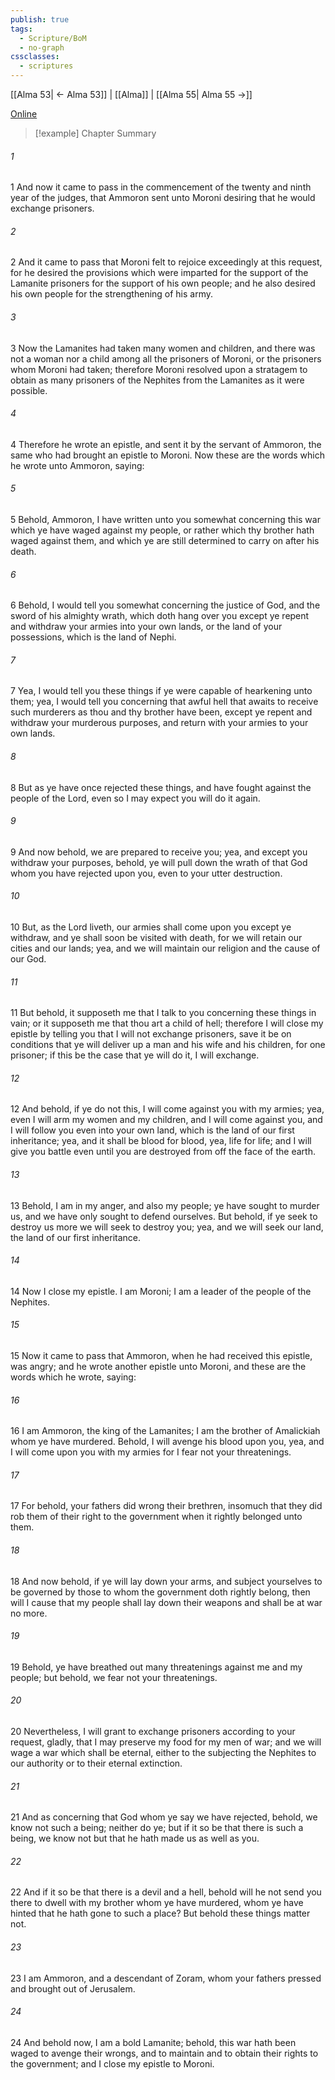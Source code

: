 ```yaml
---
publish: true
tags:
  - Scripture/BoM
  - no-graph
cssclasses:
  - scriptures
---
```

[[Alma 53| ← Alma 53]] | [[Alma]] | [[Alma 55| Alma 55 →]]

[Online](https://churchofjesuschrist.org/study/scriptures/bofm/alma/54?lang=eng)

>[!example] Chapter Summary
>
###### 1
1 And now it came to pass in the commencement of the twenty and ninth year of the judges, that Ammoron sent unto Moroni desiring that he would exchange prisoners.
###### 2
2 And it came to pass that Moroni felt to rejoice exceedingly at this request, for he desired the provisions which were imparted for the support of the Lamanite prisoners for the support of his own people; and he also desired his own people for the strengthening of his army.
###### 3
3 Now the Lamanites had taken many women and children, and there was not a woman nor a child among all the prisoners of Moroni, or the prisoners whom Moroni had taken; therefore Moroni resolved upon a stratagem to obtain as many prisoners of the Nephites from the Lamanites as it were possible.
###### 4
4 Therefore he wrote an epistle, and sent it by the servant of Ammoron, the same who had brought an epistle to Moroni. Now these are the words which he wrote unto Ammoron, saying:
###### 5
5 Behold, Ammoron, I have written unto you somewhat concerning this war which ye have waged against my people, or rather which thy brother hath waged against them, and which ye are still determined to carry on after his death.
###### 6
6 Behold, I would tell you somewhat concerning the justice of God, and the sword of his almighty wrath, which doth hang over you except ye repent and withdraw your armies into your own lands, or the land of your possessions, which is the land of Nephi.
###### 7
7 Yea, I would tell you these things if ye were capable of hearkening unto them; yea, I would tell you concerning that awful hell that awaits to receive such murderers as thou and thy brother have been, except ye repent and withdraw your murderous purposes, and return with your armies to your own lands.
###### 8
8 But as ye have once rejected these things, and have fought against the people of the Lord, even so I may expect you will do it again.
###### 9
9 And now behold, we are prepared to receive you; yea, and except you withdraw your purposes, behold, ye will pull down the wrath of that God whom you have rejected upon you, even to your utter destruction.
###### 10
10 But, as the Lord liveth, our armies shall come upon you except ye withdraw, and ye shall soon be visited with death, for we will retain our cities and our lands; yea, and we will maintain our religion and the cause of our God.
###### 11
11 But behold, it supposeth me that I talk to you concerning these things in vain; or it supposeth me that thou art a child of hell; therefore I will close my epistle by telling you that I will not exchange prisoners, save it be on conditions that ye will deliver up a man and his wife and his children, for one prisoner; if this be the case that ye will do it, I will exchange.
###### 12
12 And behold, if ye do not this, I will come against you with my armies; yea, even I will arm my women and my children, and I will come against you, and I will follow you even into your own land, which is the land of our first inheritance; yea, and it shall be blood for blood, yea, life for life; and I will give you battle even until you are destroyed from off the face of the earth.
###### 13
13 Behold, I am in my anger, and also my people; ye have sought to murder us, and we have only sought to defend ourselves. But behold, if ye seek to destroy us more we will seek to destroy you; yea, and we will seek our land, the land of our first inheritance.
###### 14
14 Now I close my epistle. I am Moroni; I am a leader of the people of the Nephites.
###### 15
15 Now it came to pass that Ammoron, when he had received this epistle, was angry; and he wrote another epistle unto Moroni, and these are the words which he wrote, saying:
###### 16
16 I am Ammoron, the king of the Lamanites; I am the brother of Amalickiah whom ye have murdered. Behold, I will avenge his blood upon you, yea, and I will come upon you with my armies for I fear not your threatenings.
###### 17
17 For behold, your fathers did wrong their brethren, insomuch that they did rob them of their right to the government when it rightly belonged unto them.
###### 18
18 And now behold, if ye will lay down your arms, and subject yourselves to be governed by those to whom the government doth rightly belong, then will I cause that my people shall lay down their weapons and shall be at war no more.
###### 19
19 Behold, ye have breathed out many threatenings against me and my people; but behold, we fear not your threatenings.
###### 20
20 Nevertheless, I will grant to exchange prisoners according to your request, gladly, that I may preserve my food for my men of war; and we will wage a war which shall be eternal, either to the subjecting the Nephites to our authority or to their eternal extinction.
###### 21
21 And as concerning that God whom ye say we have rejected, behold, we know not such a being; neither do ye; but if it so be that there is such a being, we know not but that he hath made us as well as you.
###### 22
22 And if it so be that there is a devil and a hell, behold will he not send you there to dwell with my brother whom ye have murdered, whom ye have hinted that he hath gone to such a place? But behold these things matter not.
###### 23
23 I am Ammoron, and a descendant of Zoram, whom your fathers pressed and brought out of Jerusalem.
###### 24
24 And behold now, I am a bold Lamanite; behold, this war hath been waged to avenge their wrongs, and to maintain and to obtain their rights to the government; and I close my epistle to Moroni.



